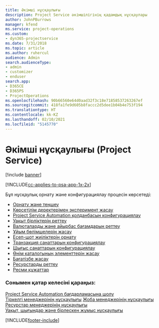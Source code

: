 ```yaml
---
title: Әкімші нұсқаулығы
description: Project Service әкімшілігінің қадамдық нұсқаулары
author: JohnPBurrows
manager: kfend
ms.service: project-operations
ms.custom:
- dyn365-projectservice
ms.date: 7/31/2018
ms.topic: article
ms.author: ruhercul
audience: Admin
search.audienceType:
- admin
- customizer
- enduser
search.app:
- D365CE
- D365PS
- ProjectOperations
ms.openlocfilehash: 90b66560e64d0aad32f3c18e71858537263267ef
ms.sourcegitcommit: 418fa1fe9d605b8faccc2d5dee1b04b4e753f194
ms.translationtype: HT
ms.contentlocale: kk-KZ
ms.lasthandoff: 02/10/2021
ms.locfileid: "5145770"
---
```

# <a name="administrator-guide-project-service"></a>Әкімші нұсқаулығы (Project Service)

[!include [banner](../includes/psa-now-project-operations.md)]

[!INCLUDE[cc-applies-to-psa-app-1x-2x](../includes/cc-applies-to-psa-app-1x-2x.md)]

Бұл нұсқаулық орнату және конфигурациялау процесін көрсетеді:  
  
- [Орнату және теңшеу](install-customize.md)
- [Көрсетілім деректерімен эксперимент жасау](use-demo-data.md)
- [Project Service Automation қолданбасын конфигурациялау](configure.md)
- [Уақыт бірліктерін реттеу](set-up-time-units.md)
- [Валюталарды және айырбас бағамдарын реттеу](set-up-currencies-exchange-rates.md)
- [Ұйым бөлімшелерін жасау](create-organizational-units.md)
- [Есеп-шот жиіліктерін орнату](set-up-invoice-frequencies.md)
- [Транзакция санаттарын конфигурациялау](configure-transaction-categories.md)
- [Шығыс санаттарын конфигурациялау](configure-expense-categories.md)
- [Өнім каталогының элементтерін жасау](create-product-catalog-items.md)
- [Бағатізбе жасау](create-price-list.md)
- [Ресурстарды реттеу](set-up-resources.md)
- [Ресми құжаттар](white-papers.md)
  
### <a name="see-also"></a>Сонымен қатар келесіні қараңыз:  
 [Project Service Automation бағдарламасына шолу](../psa/overview.md)    
 [Тіркелгі менеджерінің нұсқаулығы](../psa/account-manager-guide.md) [Жоба менеджерінің нұсқаулығы](../psa/project-manager-guide.md)   
 [Ресурстар менеджерінің нұсқаулығы](../psa/resource-manager-guide.md)   
 [Уақыт, шығындар және бірлескен жұмыс нұсқаулығы](../psa/time-expense-collaboration-guide.md)


[!INCLUDE[footer-include](../includes/footer-banner.md)]